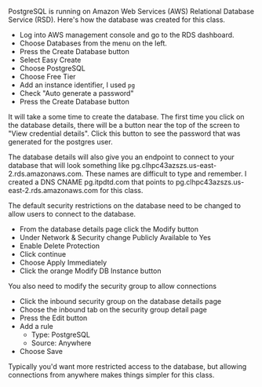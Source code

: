 PostgreSQL is running on Amazon Web Services (AWS) Relational Database Service (RSD). Here's how the database was created for this class.

 * Log into AWS management console and go to the RDS dashboard.
 * Choose Databases from the menu on the left.
 * Press the Create Database button
 * Select Easy Create
 * Choose PostgreSQL
 * Choose Free Tier
 * Add an instance identifier, I used `pg`
 * Check "Auto generate a password"
 * Press the Create Database button

It will take a some time to create the database. The first time you click on the database details, there will be a button near the top of the screen to "View credential details". Click this button to see the password that was generated for the postgres user.

The database details will also give you an endpoint to connect to your database that will look something like pg.clhpc43azszs.us-east-2.rds.amazonaws.com. These names are difficult to type and remember. I created a DNS CNAME pg.itpdtd.com that points to pg.clhpc43azszs.us-east-2.rds.amazonaws.com for this class.

The default security restrictions on the database need to be changed to allow users to connect to the database.

 * From the database details page click the Modify button
 * Under Network & Security change Publicly Available to Yes
 * Enable Delete Protection
 * Click continue
 * Choose Apply Immediately
 * Click the orange Modify DB Instance button

You also need to modify the security group to allow connections
 * Click the inbound security group on the database details page
 * Choose the inbound tab on the security group detail page
 * Press the Edit button
 * Add a rule
    * Type: PostgreSQL
    * Source: Anywhere
 * Choose Save

Typically you'd want more restricted access to the database, but allowing connections from anywhere makes things simpler for this class.

